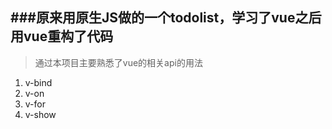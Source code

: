 ###原来用原生JS做的一个todolist，学习了vue之后用vue重构了代码
---------
>通过本项目主要熟悉了vue的相关api的用法
1. v-bind
2. v-on
3. v-for
4. v-show